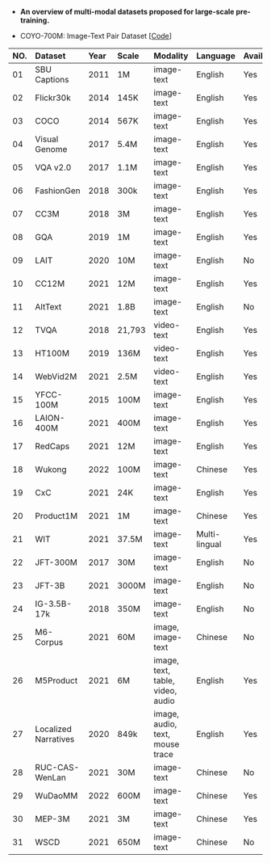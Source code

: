 
* **An overview of multi-modal datasets proposed for large-scale pre-training.** 

* COYO-700M: Image-Text Pair Dataset [[Code](https://github.com/kakaobrain/coyo-dataset)] 



|**NO.**     | **Dataset**   | **Year**           | **Scale**           | **Modality**       | **Language**      |**Available**  |**URL**            |
|:-----------|:-----------   |:----------------   |:----------------    |:----------------   |:----------------  |:----------------|:----------------|
|01  | SBU Captions    |2011     |1M  |image-text |English     |Yes     	|[[Link](http://www.cs.virginia.edu/~vicente/sbucaptions/)]     	|  
|02  | Flickr30k   |2014     |145K     |image-text     	|English     |Yes     	|[[Link](http://nlp.cs.illinois.edu/)]     	|
|03  | COCO   |2014     |567K     |image-text     	|English     |Yes     	|[[Link](https://cocodataset.org/#home)]     	|         
|04  | Visual Genome     |2017     |5.4M     |image-text     	|English     |Yes     	|[[Link](https://visualgenome.org/)]    	|         
|05  | VQA v2.0    |2017     |1.1M     |image-text |English     |Yes     	|[[Link](https://visualqa.org/)]     	|  
|06  | FashionGen     |2018     |300k     |image-text     	|English     |Yes     	|[[Link](https://fashion-gen.com/)]     	|         
|07  | CC3M  |2018     |3M     |image-text     	|English     |Yes     	|[[Link](https://github.com/google-research-datasets/conceptual-captions)]     	|         
|08  | GQA       |2019     |1M     |image-text     |English     |Yes |[[Link](https://cs.stanford.edu/people/dorarad/gqa/)]     	|         
|09 | LAIT     |2020     |10M     |image-text     	|English   |No |-     	|       
|10  | CC12M     |2021     |12M     |image-text    |English  |Yes 	|[[Link](https://github.com/google-research-datasets/conceptual-12m)]    	|       
|11  | AltText   |2021     |1.8B     |image-text     |English  |No	|-     	|       
|12  | TVQA        |2018     |21,793     |video-text     |English     |Yes	|[[Link](http://tvqa.cs.unc.edu/)]     	|       
|13  | HT100M    |2019     |136M     |video-text     |English     |Yes	|[[Link](https://www.di.ens.fr/willow/research/howto100m)]     	|       
|14  | WebVid2M  |2021     |2.5M     |video-text     |English    	|Yes	|[[Link](https://github.com/m-bain/webvid)]     	|       
|15  | YFCC-100M |2015     |100M     |image-text     |English     |Yes	|[[Link](http://projects.dfki.uni-kl.de/yfcc100m/)] | 
|16  | LAION-400M   |2021     |400M     |image-text     |English     |Yes	|[[Link](https://laion.ai/laion-400-open-dataset/)] | 
|17  | RedCaps   |2021     |12M     |image-text     |English     |Yes	|[[Link](https://redcaps.xyz/)] |        
|18  | Wukong   |2022     |100M     |image-text |Chinese     |Yes	|[[Link](https://wukong-dataset.github.io/wukong-dataset/index.html)] |    
|19  | CxC |2021     |24K     |image-text |English     |Yes	|[[Link](https://github.com/google-research-datasets/Crisscrossed-Captions)] |   
|20  | Product1M |2021     |1M     |image-text |Chinese     |Yes	|[[Link](https://github.com/zhanxlin/Product1M)] |  
|21  | WIT |2021     |37.5M     |image-text |Multi-lingual     |Yes	|[[Link](https://github.com/google-research-datasets/wit)] | 
|22  | JFT-300M |2017     |30M     |image-text |English     |No	|- | 
|23  | JFT-3B |2021     |3000M     |image-text |English     |No	|- | 
|24  | IG-3.5B-17k |2018     |350M     |image-text |English     |No	|- | 
|25  | M6-Corpus |2021   |60M     |image, image-text |Chinese     |No	|- | 
|26  | M5Product  |2021     |6M     |image, text, table, video, audio |English     |Yes	|[[Link](https://xiaodongsuper.github.io/M5Product_dataset/index.html)] | 
|27  | Localized Narratives  |2020    |849k     |image, audio, text, mouse trace |English     |Yes	|[[Link](https://google.github.io/localized-narratives/)] |  
|28  | RUC-CAS-WenLan |2021     |30M     |image-text |Chinese     |No	|- | 
|29  | WuDaoMM |2022    |600M     |image-text |Chinese     |Yes	|[[Link](https://data.wudaoai.cn/home)] | 
|30  | MEP-3M |2021 |3M |image-text |Chinese     |Yes	|[[Link](https://github.com/ChenDelong1999/MEP-3M)] | 
|31  | WSCD |2021 |650M |image-text |Chinese |No	|- | 









